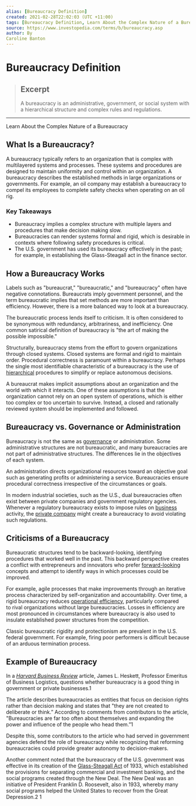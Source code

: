 ```yaml
---
alias: [Bureaucracy Definition]
created: 2021-02-28T22:02:03 (UTC +11:00)
tags: [Bureaucracy Definition, Learn About the Complex Nature of a Bureaucracy]
source: https://www.investopedia.com/terms/b/bureaucracy.asp
author: By
Caroline Banton
---
```


# Bureaucracy Definition

> ## Excerpt
> A bureaucracy is an administrative, government, or social system with a hierarchical structure and complex rules and regulations.

---

Learn About the Complex Nature of a Bureaucracy
## What Is a Bureaucracy?

A bureaucracy typically refers to an organization that is complex with multilayered systems and processes. These systems and procedures are designed to maintain uniformity and control within an organization. A bureaucracy describes the established methods in large organizations or governments. For example, an oil company may establish a bureaucracy to compel its employees to complete safety checks when operating on an oil rig.

### Key Takeaways

-   Bureaucracy implies a complex structure with multiple layers and procedures that make decision making slow.
-   Bureaucracies can render systems formal and rigid, which is desirable in contexts where following safety procedures is critical.
-   The U.S. government has used its bureaucracy effectively in the past; for example, in establishing the Glass-Steagall act in the finance sector.

## How a Bureaucracy Works

Labels such as "bureaucrat," "bureaucratic," and "bureaucracy" often have negative connotations. Bureaucrats imply government personnel, and the term bureaucratic implies that set methods are more important than efficiency. However, there is a more balanced way to look at a bureaucracy.

The bureaucratic process lends itself to criticism. It is often considered to be synonymous with redundancy, arbitrariness, and inefficiency. One common satirical definition of bureaucracy is "the art of making the possible impossible."

Structurally, bureaucracy stems from the effort to govern organizations through closed systems. Closed systems are formal and rigid to maintain order. Procedural correctness is paramount within a bureaucracy. Perhaps the single most identifiable characteristic of a bureaucracy is the use of [hierarchical](https://www.investopedia.com/terms/c/corporate-hierarchy.asp) procedures to simplify or replace autonomous decisions.

A bureaucrat makes implicit assumptions about an organization and the world with which it interacts. One of these assumptions is that the organization cannot rely on an open system of operations, which is either too complex or too uncertain to survive. Instead, a closed and rationally reviewed system should be implemented and followed.

## Bureaucracy vs. Governance or Administration

Bureaucracy is not the same as [governance](https://www.investopedia.com/terms/c/corporategovernance.asp) or administration. Some administrative structures are not bureaucratic, and many bureaucracies are not part of administrative structures. The differences lie in the objectives of each system.

An administration directs organizational resources toward an objective goal such as generating profits or administering a service. Bureaucracies ensure procedural correctness irrespective of the circumstances or goals.

In modern industrial societies, such as the U.S., dual bureaucracies often exist between private companies and government regulatory agencies. Whenever a regulatory bureaucracy exists to impose rules on [business](https://www.investopedia.com/terms/b/business.asp) activity, the [private company](https://www.investopedia.com/terms/p/privatecompany.asp) might create a bureaucracy to avoid violating such regulations.

## Criticisms of a Bureaucracy

Bureaucratic structures tend to be backward-looking, identifying procedures that worked well in the past. This backward perspective creates a conflict with entrepreneurs and innovators who prefer [forward-looking](https://www.investopedia.com/terms/f/forward-looking.asp) concepts and attempt to identify ways in which processes could be improved.

For example, agile processes that make improvements through an iterative process characterized by self-organization and accountability. Over time, a rigid bureaucracy reduces [operational efficiency](https://www.investopedia.com/terms/o/operationalefficiency.asp), particularly compared to rival organizations without large bureaucracies. Losses in efficiency are most pronounced in circumstances where bureaucracy is also used to insulate established power structures from the competition.

Classic bureaucratic rigidity and protectionism are prevalent in the U.S. federal government. For example, firing poor performers is difficult because of an arduous termination process.

## Example of Bureaucracy

In a _[Harvard Business Review](https://hbswk.hbs.edu/item/how-much-bureaucracy-is-a-good-thing-in-government-and-business)_ article, James L. Heskett, Professor Emeritus of Business Logistics, questions whether bureaucracy is a good thing in government or private businesses.1

The article describes bureaucracies as entities that focus on decision rights rather than decision making and states that "they are not created to deliberate or think.” According to comments from contributors to the article, "Bureaucracies are far too often about themselves and expanding the power and influence of the people who head them.”1

Despite this, some contributors to the article who had served in government agencies defend the role of bureaucracy while recognizing that reforming bureaucracies could provide greater autonomy to decision-makers.

Another comment noted that the bureaucracy of the U.S. government was effective in its creation of the [Glass-Steagall Act](https://www.investopedia.com/articles/03/071603.asp) of 1933, which established the provisions for separating commercial and investment banking, and the social programs created through the New Deal. The New Deal was an initiative of President Franklin D. Roosevelt, also in 1933, whereby many social programs helped the United States to recover from the Great Depression.2 1
